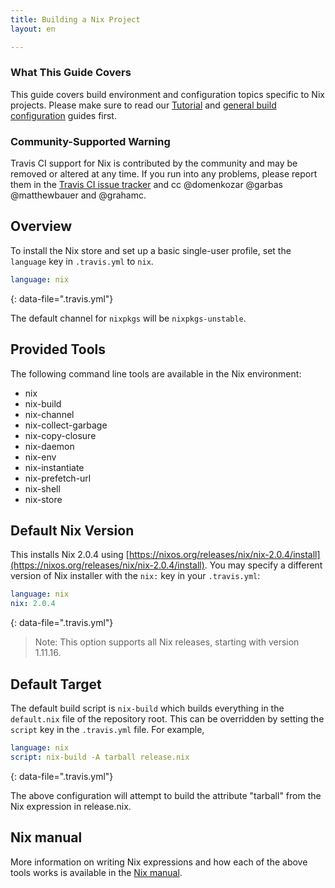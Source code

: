 ```yaml
---
title: Building a Nix Project
layout: en

---
```


### What This Guide Covers

This guide covers build environment and configuration topics specific to Nix projects. Please make sure to read our [Tutorial](/user/tutorial/) and [general build configuration](/user/customizing-the-build/) guides first.



### Community-Supported Warning

Travis CI support for Nix is contributed by the community and may be removed
or altered at any time. If you run into any problems, please report them in the
[Travis CI issue tracker](https://github.com/travis-ci/travis-ci/issues/new?labels=community:nix)
and cc @domenkozar @garbas @matthewbauer and @grahamc.

## Overview

To install the Nix store and set up a basic single-user profile, set the `language` key in `.travis.yml` to `nix`.

```yaml
language: nix
```
{: data-file=".travis.yml"}

The default channel for `nixpkgs` will be `nixpkgs-unstable`.

## Provided Tools

The following command line tools are available in the Nix environment:

- nix
- nix-build
- nix-channel
- nix-collect-garbage
- nix-copy-closure
- nix-daemon
- nix-env
- nix-instantiate
- nix-prefetch-url
- nix-shell
- nix-store

## Default Nix Version

This installs Nix 2.0.4 using [https://nixos.org/releases/nix/nix-2.0.4/install](https://nixos.org/releases/nix/nix-2.0.4/install). You may specify a different version of Nix installer with the `nix:` key in your `.travis.yml`:

```yaml
language: nix
nix: 2.0.4
```
{: data-file=".travis.yml"}


> Note: This option supports all Nix releases, starting with version 1.11.16.

## Default Target

The default build script is `nix-build` which builds everything in the `default.nix` file of the repository root. This can be overridden by setting the `script` key in the `.travis.yml` file. For example,

```yaml
language: nix
script: nix-build -A tarball release.nix
```
{: data-file=".travis.yml"}

The above configuration will attempt to build the attribute "tarball" from the Nix expression in release.nix.

## Nix manual

More information on writing Nix expressions and how each of the above tools works is available in the [Nix manual](https://nixos.org/nix/manual/).
